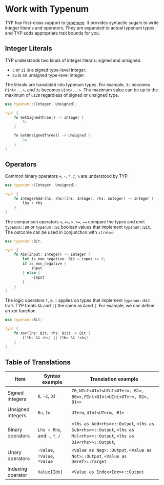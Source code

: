 # Work with Typenum

TYP has first-class support to [typenum](https://docs.rs/typenum/).
It provides syntactic sugars to write integer literals and operators.
They are expanded to actual typenum types and TYP adds appropriate trait bounds for you.

## Integer Literals

TYP understands two kinds of integer literals: signed and unsigned.

- `3` or `3i` is a signed type-level integer.
- `3u` is an unsigned type-level integer.

The literals are translated into typenum types. For example, `3i` becomes `PInt<...>`, and `3u` becomes `UInt<...>`.
The maximum value can be up to the maximum of `u128` regardless of signed or unsigned type.

```rust
use typenum::{Integer, Unsigned};

typ! {
    fn GetSignedThree() -> Integer {
        3i
    }

    fn GetUnsignedThree() -> Unsigned {
        3u
    }
}
```

## Operators

Common binary operators `+`, `-`, `*`, `/`, `%` are understood by TYP.

```rust
use typenum::{Integer, Unsigned};

typ! {
    fn IntegerAdd<lhs, rhs>(lhs: Integer, rhs: Integer) -> Integer {
        lhs + rhs
    }
}
```

The comparison operators `<`, `<=`, `>`, `>=`, `==` compare the types and emit `typenum::B0` or `typenum::B1` boolean values that implement `typenum::Bit`.
The outcome can be used in conjunction with `if/else`.

```rust
use typenum::Bit;

typ! {
    fn Abs(input: Integer) -> Integer {
        let is_non_negative: Bit = input >= 0;
        if is_non_negative {
            input
        } else {
            -input
        }
    }
}
```

The logic operators `!`, `&`, `|` applies on types that implement `typenum::Bit` trait. TYP treats `&&` and `||` the same as `&`and `|`.
For example, we can define an xor function.

```rust
use typenum::Bit;

typ! {
    fn Xor(lhs: Bit, rhs: Bit) -> Bit {
        (!lhs && rhs) || (lhs && !rhs)
    }
}
```

## Table of Translations

Item | Syntax example | Translation example
--- | --- | ---
Signed integers | `0`, `-2`, `3i` | `Z0`, `NInt<UInt<UInt<UTerm, B1>, B0>>`, `PInt<UInt<UInt<UTerm, B1>, B1>>`
Unsigned integers | `0u`, `1u` | `UTerm`, `UInt<UTerm, B1>`
Binary operators | `Lhs + Rhs`, and `-`, `*`, `/` | `<lhs as Add<rhs>>::Output`, `<lhs as Sub<rhs>>::Output`, `<lhs as Mul<rhs>>::Output`, `<lhs as Div<rhs>>::Output`,
Unary operators | `-Value`, `!Value`, `*Value` | `<Value as Neg>::Output`, `<Value as Not>::Output`, `<Value as Deref>::Target`
Indexing operator | `Value[Idx]` | `<Value as Index<Idx>>::Output`
